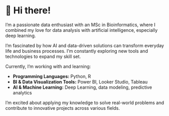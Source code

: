 # 👋 Hi there!

I’m a passionate data enthusiast with an MSc in Bioinformatics, where I combined my love for data analysis with artificial intelligence, especially deep learning.

I’m fascinated by how AI and data-driven solutions can transform everyday life and business processes. I’m constantly exploring new tools and technologies to expand my skill set.  

Currently, I’m working with and learning:

- **Programming Languages:** Python, R
- **BI & Data Visualization Tools:** Power BI, Looker Studio, Tableau
- **AI & Machine Learning:** Deep Learning, data modeling, predictive analytics

I’m excited about applying my knowledge to solve real-world problems and contribute to innovative projects across various fields.

